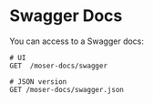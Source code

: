 # Swagger Docs

You can access to a Swagger docs:

```http
# UI
GET  /moser-docs/swagger

# JSON version
GET /moser-docs/swagger.json
```

